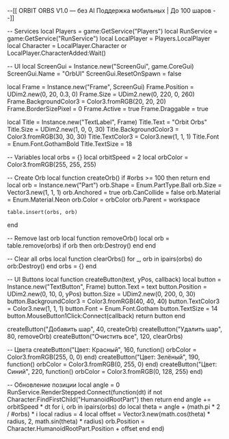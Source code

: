 --[[
    ORBIT ORBS V1.0 — без AI
    Поддержка мобильных | До 100 шаров
--]]

-- Services
local Players = game:GetService("Players")
local RunService = game:GetService("RunService")
local LocalPlayer = Players.LocalPlayer
local Character = LocalPlayer.Character or LocalPlayer.CharacterAdded:Wait()

-- UI
local ScreenGui = Instance.new("ScreenGui", game.CoreGui)
ScreenGui.Name = "OrbUI"
ScreenGui.ResetOnSpawn = false

local Frame = Instance.new("Frame", ScreenGui)
Frame.Position = UDim2.new(0, 20, 0.3, 0)
Frame.Size = UDim2.new(0, 220, 0, 260)
Frame.BackgroundColor3 = Color3.fromRGB(20, 20, 20)
Frame.BorderSizePixel = 0
Frame.Active = true
Frame.Draggable = true

local Title = Instance.new("TextLabel", Frame)
Title.Text = "Orbit Orbs"
Title.Size = UDim2.new(1, 0, 0, 30)
Title.BackgroundColor3 = Color3.fromRGB(30, 30, 30)
Title.TextColor3 = Color3.new(1, 1, 1)
Title.Font = Enum.Font.GothamBold
Title.TextSize = 18

-- Variables
local orbs = {}
local orbitSpeed = 2
local orbColor = Color3.fromRGB(255, 255, 255)

-- Create Orb
local function createOrb()
    if #orbs >= 100 then return end
    local orb = Instance.new("Part")
    orb.Shape = Enum.PartType.Ball
    orb.Size = Vector3.new(1, 1, 1)
    orb.Anchored = true
    orb.CanCollide = false
    orb.Material = Enum.Material.Neon
    orb.Color = orbColor
    orb.Parent = workspace

    table.insert(orbs, orb)
end

-- Remove last orb
local function removeOrb()
    local orb = table.remove(orbs)
    if orb then orb:Destroy() end
end

-- Clear all orbs
local function clearOrbs()
    for _, orb in ipairs(orbs) do orb:Destroy() end
    orbs = {}
end

-- UI Buttons
local function createButton(text, yPos, callback)
    local button = Instance.new("TextButton", Frame)
    button.Text = text
    button.Position = UDim2.new(0, 10, 0, yPos)
    button.Size = UDim2.new(0, 200, 0, 30)
    button.BackgroundColor3 = Color3.fromRGB(40, 40, 40)
    button.TextColor3 = Color3.new(1, 1, 1)
    button.Font = Enum.Font.Gotham
    button.TextSize = 14
    button.MouseButton1Click:Connect(callback)
    return button
end

createButton("Добавить шар", 40, createOrb)
createButton("Удалить шар", 80, removeOrb)
createButton("Очистить все", 120, clearOrbs)

-- Цвета
createButton("Цвет: Красный", 160, function() orbColor = Color3.fromRGB(255, 0, 0) end)
createButton("Цвет: Зелёный", 190, function() orbColor = Color3.fromRGB(0, 255, 0) end)
createButton("Цвет: Синий", 220, function() orbColor = Color3.fromRGB(0, 128, 255) end)

-- Обновление позиции
local angle = 0
RunService.RenderStepped:Connect(function(dt)
    if not Character:FindFirstChild("HumanoidRootPart") then return end
    angle += orbitSpeed * dt
    for i, orb in ipairs(orbs) do
        local theta = angle + (math.pi * 2 / #orbs) * i
        local radius = 4
        local offset = Vector3.new(math.cos(theta) * radius, 2, math.sin(theta) * radius)
        orb.Position = Character.HumanoidRootPart.Position + offset
    end
end)
